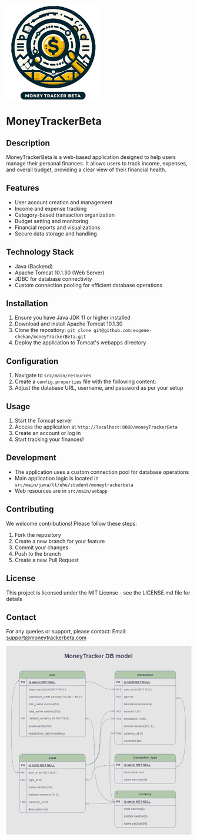 ![logo.png](src%2Fmain%2Fwebapp%2Fimg%2Flogo.png)
# MoneyTrackerBeta

## Description
MoneyTrackerBeta is a web-based application designed to help users manage their personal finances. It allows users to track income, expenses, and overall budget, providing a clear view of their financial health.

## Features
- User account creation and management
- Income and expense tracking
- Category-based transaction organization
- Budget setting and monitoring
- Financial reports and visualizations
- Secure data storage and handling

## Technology Stack
- Java (Backend)
- Apache Tomcat 10.1.30 (Web Server)
- JDBC for database connectivity
- Custom connection pooling for efficient database operations

## Installation
1. Ensure you have Java JDK 11 or higher installed
2. Download and install Apache Tomcat 10.1.30
3. Clone the repository: `git clone git@github.com:eugene-chekan/moneyTrackerBeta.git`
4. Deploy the application to Tomcat's webapps directory

## Configuration
1. Navigate to `src/main/resources`
2. Create a `config.properties` file with the following content:
3. Adjust the database URL, username, and password as per your setup

## Usage
1. Start the Tomcat server
2. Access the application at `http://localhost:8080/moneyTrackerBeta`
3. Create an account or log in
4. Start tracking your finances!

## Development
- The application uses a custom connection pool for database operations
- Main application logic is located in `src/main/java/lt/ehu/student/moneytrackerbeta`
- Web resources are in `src/main/webapp`

## Contributing
We welcome contributions! Please follow these steps:
1. Fork the repository
2. Create a new branch for your feature
3. Commit your changes
4. Push to the branch
5. Create a new Pull Request

## License
This project is licensed under the MIT License - see the LICENSE.md file for details

## Contact
For any queries or support, please contact:
Email: support@moneytrackerbeta.com



![database_erd.png](src/main/webapp/img/database_erd.png "Application database model")